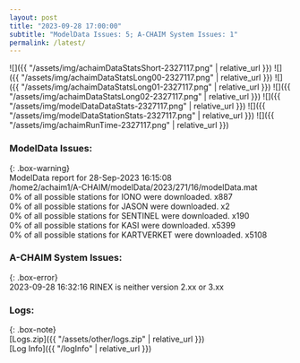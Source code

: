 ```yaml
---
layout: post
title: "2023-09-28 17:00:00"
subtitle: "ModelData Issues: 5; A-CHAIM System Issues: 1"
permalink: /latest/
---
```


![]({{ "/assets/img/achaimDataStatsShort-2327117.png" | relative_url }})
![]({{ "/assets/img/achaimDataStatsLong00-2327117.png" | relative_url }})
![]({{ "/assets/img/achaimDataStatsLong01-2327117.png" | relative_url }})
![]({{ "/assets/img/achaimDataStatsLong02-2327117.png" | relative_url }})
![]({{ "/assets/img/modelDataDataStats-2327117.png" | relative_url }})
![]({{ "/assets/img/modelDataStationStats-2327117.png" | relative_url }})
![]({{ "/assets/img/achaimRunTime-2327117.png" | relative_url }})


### ModelData Issues:  
  
{: .box-warning}  
 ModelData report for 28-Sep-2023 16:15:08   
 /home2/achaim1/A-CHAIM/modelData/2023/271/16/modelData.mat   
 0% of all possible stations for IONO were downloaded. x887   
 0% of all possible stations for JASON were downloaded. x2   
 0% of all possible stations for SENTINEL were downloaded. x190   
 0% of all possible stations for KASI were downloaded. x5399   
 0% of all possible stations for KARTVERKET were downloaded. x5108   
  
### A-CHAIM System Issues:  
  
{: .box-error}  
2023-09-28 16:32:16 RINEX is neither version 2.xx or 3.xx  

### Logs:  
  
{: .box-note}  
[Logs.zip]({{ "/assets/other/logs.zip" | relative_url }})  
[Log Info]({{ "/logInfo" | relative_url }})  
